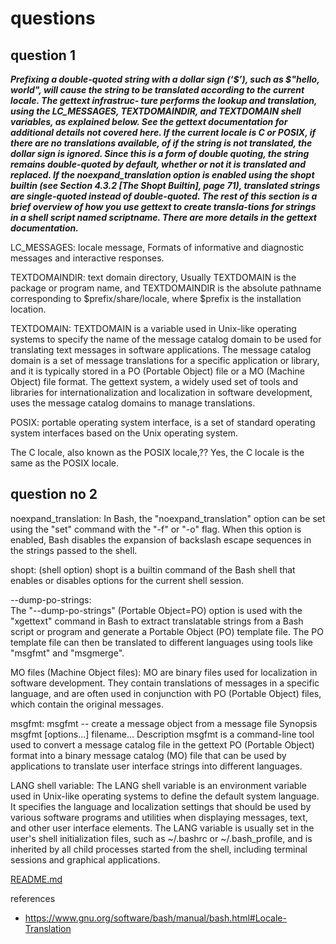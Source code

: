 # questions

## question 1

***Prefixing a double-quoted string with a dollar sign (‘$’), such as $"hello, world", will cause the string to be translated according to the current locale. The gettext infrastruc-
ture performs the lookup and translation, using the LC_MESSAGES, TEXTDOMAINDIR, and
TEXTDOMAIN shell variables, as explained below. See the gettext documentation for additional details not covered here. If the current locale is C or POSIX, if there are no translations available, of if the string is not translated, the dollar sign is ignored. Since this is a form of double quoting, the string remains double-quoted by default, whether or not it is translated and replaced. If the noexpand_translation option is enabled using the shopt builtin (see Section 4.3.2 [The Shopt Builtin], page 71), translated strings are single-quoted instead of double-quoted. The rest of this section is a brief overview of how you use gettext to create transla-tions for strings in a shell script named scriptname. There are more details in the gettext documentation.***

LC_MESSAGES: 
locale message, Formats of informative and diagnostic messages and interactive responses. 

TEXTDOMAINDIR: 
text domain directory, Usually TEXTDOMAIN is the package or program name, and TEXTDOMAINDIR is the absolute pathname corresponding to $prefix/share/locale, where $prefix is the installation location.

TEXTDOMAIN: 
TEXTDOMAIN is a variable used in Unix-like operating systems to specify the name of the message catalog domain to be used for translating text messages in software applications.
The message catalog domain is a set of message translations for a specific application or library, and it is typically stored in a PO (Portable Object) file or a MO (Machine Object) file format. The gettext system, a widely used set of tools and libraries for internationalization and localization in software development, uses the message catalog domains to manage translations.


POSIX: 
portable operating system interface, is a set of standard operating system interfaces based on the Unix operating system.

The C locale, also known as the POSIX locale,??
Yes, the C locale is the same as the POSIX locale.

## question no 2

noexpand_translation:
In Bash, the "noexpand_translation" option can be set using the "set" command with the "-f" or "-o" flag. When this option is enabled, Bash disables the expansion of backslash escape sequences in the strings passed to the shell.

shopt:
(shell option) shopt is a builtin command of the Bash shell that enables or disables options for the current shell session.

--dump-po-strings:  
The "--dump-po-strings" (Portable Object=PO) option is used with the "xgettext" command in Bash to extract translatable strings from a Bash script or program and generate a Portable Object (PO) template file. The PO template file can then be translated to different languages using tools like "msgfmt" and "msgmerge".

MO files (Machine Object files):
MO are binary files used for localization in software development. They contain translations of messages in a specific language, and are often used in conjunction with PO (Portable Object) files, which contain the original messages.

msgfmt:
msgfmt -- create a message object from a message file
Synopsis
msgfmt [options...] filename...
Description
msgfmt is a command-line tool used to convert a message catalog file in the gettext PO (Portable Object) format into a binary message catalog (MO) file that can be used by applications to translate user interface strings into different languages.

LANG shell variable:
The LANG shell variable is an environment variable used in Unix-like operating systems to define the default system language. It specifies the language and localization settings that should be used by various software programs and utilities when displaying messages, text, and other user interface elements.
The LANG variable is usually set in the user's shell initialization files, such as ~/.bashrc or ~/.bash_profile, and is inherited by all child processes started from the shell, including terminal sessions and graphical applications.

[README.md](README.md)


references

- <https://www.gnu.org/software/bash/manual/bash.html#Locale-Translation>
